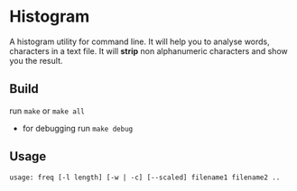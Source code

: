 # Histogram
A histogram utility for command line. It will help you to analyse
words, characters in a text file. It will **strip** non alphanumeric 
characters and show you the result.

## Build

run `make` or `make all`

- for debugging
    run `make debug`

## Usage

`usage: freq [-l length] [-w | -c] [--scaled] filename1 filename2 ..`

